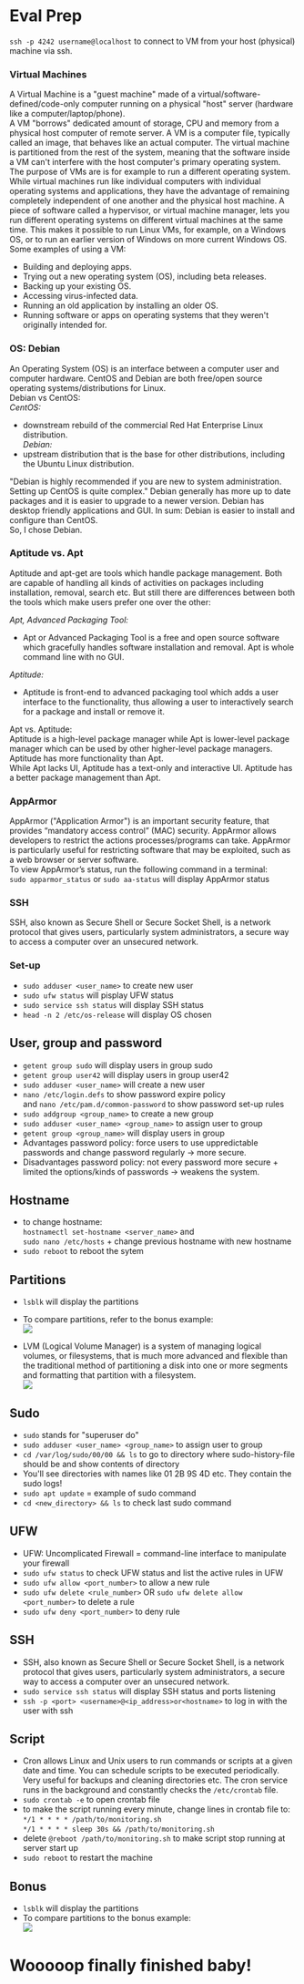 # Eval Prep 

`ssh -p 4242 username@localhost` to connect to VM from your host (physical) machine via ssh.    


### Virtual Machines  
A Virtual Machine is a "guest machine" made of a virtual/software-defined/code-only computer running on a physical "host" server (hardware like a computer/laptop/phone).  
A VM "borrows" dedicated amount of storage, CPU and memory from a physical host computer of remote server. A VM is a computer file, typically called an image, that behaves like an actual computer. The virtual machine is partitioned from the rest of the system, meaning that the software inside a VM can't interfere with the host computer's primary operating system.
The purpose of VMs are is for example to run a different operating system. While virtual machines run like individual computers with individual operating systems and applications, they have the advantage of remaining completely independent of one another and the physical host machine. A piece of software called a hypervisor, or virtual machine manager, lets you run different operating systems on different virtual machines at the same time. This makes it possible to run Linux VMs, for example, on a Windows OS, or to run an earlier version of Windows on more current Windows OS.  
Some examples of using a VM:  
- Building and deploying apps.  
- Trying out a new operating system (OS), including beta releases.  
- Backing up your existing OS.  
- Accessing virus-infected data.   
- Running an old application by installing an older OS.  
- Running software or apps on operating systems that they weren't originally intended for.  

### OS: Debian
An Operating System (OS) is an interface between a computer user and computer hardware. CentOS and Debian are both free/open source operating systems/distributions for Linux.   
Debian vs CentOS:  
*CentOS:*  
- downstream rebuild of the commercial Red Hat Enterprise Linux distribution.  
*Debian:*  
- upstream distribution that is the base for other distributions, including the Ubuntu Linux distribution.  

"Debian is highly recommended if you are new to system administration. Setting up CentOS is quite complex." Debian generally has more up to date packages and it is easier to upgrade to a newer version. Debian has desktop friendly applications and GUI. In sum: Debian is easier to install and configure than CentOS.  
So, I chose Debian.  

### Aptitude vs. Apt
Aptitude and apt-get are tools which handle package management. Both are capable of handling all kinds of activities on packages including installation, removal, search etc. But still there are differences between both the tools which make users prefer one over the other:  

*Apt, Advanced Packaging Tool:*  
- Apt or Advanced Packaging Tool is a free and open source software which gracefully handles software installation and removal. Apt is whole command line with no GUI.  

*Aptitude:*  
- Aptitude is front-end to advanced packaging tool which adds a user interface to the functionality, thus allowing a user to interactively search for a package and install or remove it.  

Apt vs. Aptitude:  
Aptitude is a high-level package manager while Apt is lower-level package manager which can be used by other higher-level package managers. Aptitude has more functionality than Apt.  
While Apt lacks UI, Aptitude has a text-only and interactive UI. Aptitude has a better package management than Apt.  

### AppArmor
AppArmor ("Application Armor") is an important security feature, that provides “mandatory access control” (MAC) security. AppArmor allows developers to restrict the actions processes/programs can take. AppArmor is particularly useful for restricting software that may be exploited, such as a web browser or server software.  
To view AppArmor’s status, run the following command in a terminal:  
`sudo apparmor_status` or `sudo aa-status` will display AppArmor status  

### SSH  
SSH, also known as Secure Shell or Secure Socket Shell, is a network protocol that gives users, particularly system administrators, a secure way to access a computer over an unsecured network.  

### Set-up
- `sudo adduser <user_name>` to create new user  
- `sudo ufw status` will pisplay UFW status  
- `sudo service ssh status` will display SSH status  
- `head -n 2 /etc/os-release` will display OS chosen  

## User, group and password
- `getent group sudo` will display users in group sudo  
- `getent group user42` will display users in group user42  
- `sudo adduser <user_name>` will create a new user  
- `nano /etc/login.defs` to show password expire policy  
and `nano /etc/pam.d/common-password` to show password set-up rules  
- `sudo addgroup <group_name>` to create a new group  
- `sudo adduser <user_name> <group_name>` to assign user to group  
- `getent group <group_name>` will display users in group  
- Advantages password policy: force users to use uppredictable passwords and change password regularly -> more secure.  
- Disadvantages password policy: not every password more secure + limited the options/kinds of passwords -> weakens the system.  

## Hostname
- to change hostname:  
`hostnamectl set-hostname <server_name>` and   
`sudo nano /etc/hosts` + change previous hostname with new hostname  
- `sudo reboot` to reboot the sytem  

## Partitions
- `lsblk` will display the partitions  
- To compare partitions, refer to the bonus example:  
![](../Pics/bonus_partitions.png)  

- LVM (Logical Volume Manager) is a system of managing logical volumes, or filesystems, that is much more advanced and flexible than the traditional method of partitioning a disk into one or more segments and formatting that partition with a filesystem.  
![](../Pics/LVM.png)

## Sudo
- `sudo` stands for "superuser do"  
- `sudo adduser <user_name> <group_name>` to assign user to group  
- `cd /var/log/sudo/00/00 && ls` to go to directory where sudo-history-file should be and show contents of directory  
- You'll see directories with names like 01 2B 9S 4D etc. They contain the sudo logs!  
- `sudo apt update` = example of sudo command  
- `cd <new_directory> && ls` to check last sudo command  

## UFW
- UFW: Uncomplicated Firewall = command-line interface to manipulate your firewall  
- `sudo ufw status` to check UFW status and list the active rules in UFW  
- `sudo ufw allow <port_number>` to allow a new rule  
- `sudo ufw delete <rule_number>` OR `sudo ufw delete allow <port_number>` to delete a rule  
- `sudo ufw deny <port_number>` to deny rule  

## SSH
- SSH, also known as Secure Shell or Secure Socket Shell, is a network protocol that gives users, particularly system administrators, a secure way to access a computer over an unsecured network.  
- `sudo service ssh status` will display SSH status and ports listening  
- `ssh -p <port> <username>@<ip_address>or<hostname>` to log in with the user with ssh   

## Script
- Cron allows Linux and Unix users to run commands or scripts at a given date and time. You can schedule scripts to be executed periodically. Very useful for backups and cleaning directories etc. The cron service runs in the background and constantly checks the `/etc/crontab` file.  
- `sudo crontab -e` to open crontab file  
- to make the script running every minute, change lines in crontab file to:  
`*/1 * * * * /path/to/monitoring.sh`  
`*/1 * * * * sleep 30s && /path/to/monitoring.sh`  
- delete `@reboot /path/to/monitoring.sh` to make script stop running at server start up  
- `sudo reboot` to restart the machine  

## Bonus
- `lsblk` will display the partitions  
- To compare partitions to the bonus example:  
![](../Pics/bonus_partitions.png)  
  
  
  
  
# Wooooop finally finished baby!